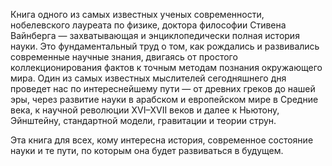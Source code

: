 Книга одного из самых известных ученых современности, нобелевского лауреата по физике, доктора философии Стивена Вайнберга — захватывающая и энциклопедически полная история науки. Это фундаментальный труд о том, как рождались и развивались современные научные знания, двигаясь от простого коллекционирования фактов к точным методам познания окружающего мира. Один из самых известных мыслителей сегодняшнего дня проведет нас по интереснейшему пути — от древних греков до нашей эры, через развитие науки в арабском и европейском мире в Средние века, к научной революции XVI–XVII веков и далее к Ньютону, Эйнштейну, стандартной модели, гравитации и теории струн.

Эта книга для всех, кому интересна история, современное состояние науки и те пути, по которым она будет развиваться в будущем.